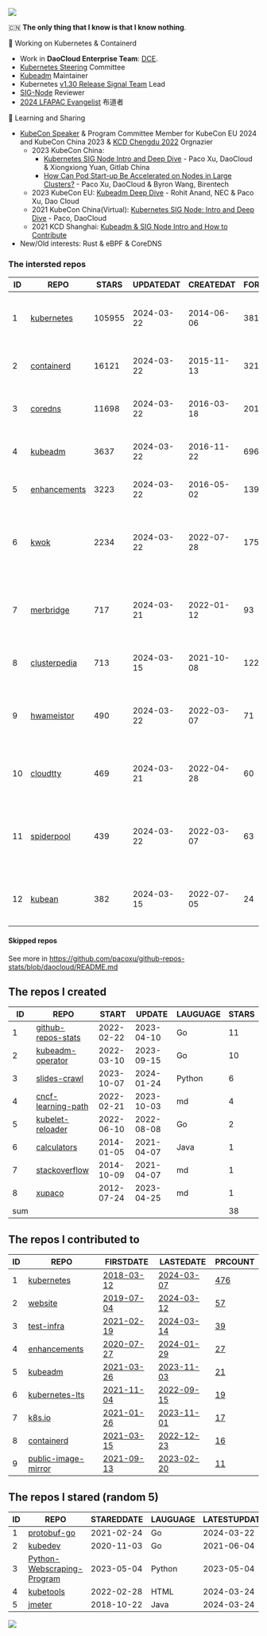 ![](https://komarev.com/ghpvc/?username=pacoxu)
 
 🇨🇳 **The only thing that I know is that I know nothing**. 
 
 🔭 Working on Kubernetes & Containerd
- Work in **DaoCloud Enterprise Team**: [DCE](https://docs.daocloud.io/).
- [Kubernetes Steering](https://github.com/kubernetes/steering) Committee
- [Kubeadm](https://github.com/kubernetes/kubeadm/) Maintainer
- Kubernetes [v1.30 Release Signal Team](https://github.com/kubernetes/sig-release/blob/master/releases/release-1.30/release-team.md) Lead
- [SIG-Node](https://github.com/kubernetes/community/blob/master/sig-node/README.md) Reviewer
- [2024 LFAPAC Evangelist](https://evangelists.linuxfoundation.cn/evangelists) 布道者
 
 🌱 Learning and Sharing

- [KubeCon Speaker](https://www.youtube.com/playlist?list=PLROmsd5kH8pBiN0Km1EepbzKoDiM5S6Ok) & Program Committee Member for KubeCon EU 2024 and KubeCon China 2023 & [KCD Chengdu 2022](https://community.cncf.io/kcd-chengdu/) Orgnazier
  - 2023 KubeCon China:
    - [Kubernetes SIG Node Intro and Deep Dive](https://kccncosschn2023.sched.com/event/4a2746baff6af89d668edc2eabbcf906) - Paco Xu, DaoCloud & Xiongxiong Yuan, Gitlab China
    - [How Can Pod Start-up Be Accelerated on Nodes in Large Clusters?](https://sched.co/1PTFR)  - Paco Xu, DaoCloud & Byron Wang, Birentech
  - 2023 KubeCon EU: [Kubeadm Deep Dive](https://kccnceu2023.sched.com/event/1Iki0/kubeadm-deep-dive-rohit-anand-nec-paco-xu-dao-cloud) - Rohit Anand, NEC & Paco Xu, Dao Cloud
  - 2021 KubeCon China(Virtual): [Kubernetes SIG Node: Intro and Deep Dive](https://kccncosschn21.sched.com/event/pccE/kubernetes-sig-nodedaeptao-ye-ge-kubernetes-sig-node-intro-and-deep-dive-paco-daocloud) - Paco, DaoCloud
  - 2021 KCD Shanghai: [Kubeadm & SIG Node Intro and How to Contribute](https://github.com/cncf/presentations/tree/main/chinese/kcd-shanghai)
- New/Old interests:  Rust & eBPF & CoreDNS

<!--START_SECTION:github_repos-->
### The intersted repos
| ID |                              REPO                               | STARS  | UPDATEDAT  | CREATEDAT  | FORKSCOUNT |                                         DESCRIPTIONS                                          |
|----|-----------------------------------------------------------------|--------|------------|------------|------------|-----------------------------------------------------------------------------------------------|
|  1 | [kubernetes](https://github.com/kubernetes/kubernetes)          | 105955 | 2024-03-22 | 2014-06-06 |      38169 | Production-Grade Container Scheduling and Management                                          |
|  2 | [containerd](https://github.com/containerd/containerd)          |  16121 | 2024-03-22 | 2015-11-13 |       3218 | An open and reliable container runtime                                                        |
|  3 | [coredns](https://github.com/coredns/coredns)                   |  11698 | 2024-03-22 | 2016-03-18 |       2011 | CoreDNS is a DNS server that chains plugins                                                   |
|  4 | [kubeadm](https://github.com/kubernetes/kubeadm)                |   3637 | 2024-03-22 | 2016-11-22 |        696 | Aggregator for issues filed against kubeadm                                                   |
|  5 | [enhancements](https://github.com/kubernetes/enhancements)      |   3223 | 2024-03-22 | 2016-05-02 |       1397 | Enhancements tracking repo for Kubernetes                                                     |
|  6 | [kwok](https://github.com/kubernetes-sigs/kwok)                 |   2234 | 2024-03-22 | 2022-07-28 |        175 | Kubernetes WithOut Kubelet -  Simulates thousands of Nodes and Clusters.                      |
|  7 | [merbridge](https://github.com/merbridge/merbridge)             |    717 | 2024-03-21 | 2022-01-12 |         93 | Use eBPF to speed up your Service Mesh like crossing an Einstein-Rosen Bridge.                |
|  8 | [clusterpedia](https://github.com/clusterpedia-io/clusterpedia) |    713 | 2024-03-15 | 2021-10-08 |        122 | The Encyclopedia of Kubernetes clusters                                                       |
|  9 | [hwameistor](https://github.com/hwameistor/hwameistor)          |    490 | 2024-03-22 | 2022-03-07 |         71 | Hwameistor is an HA local storage system for cloud-native stateful workloads.                 |
| 10 | [cloudtty](https://github.com/cloudtty/cloudtty)                |    469 | 2024-03-21 | 2022-04-28 |         60 | A Friendly Kubernetes CloudShell (Web Terminal) !                                             |
| 11 | [spiderpool](https://github.com/spidernet-io/spiderpool)        |    439 | 2024-03-22 | 2022-03-07 |         63 | Underlay and RDMA network solution of the Kubernetes, for bare metal, VM and any public cloud |
| 12 | [kubean](https://github.com/kubean-io/kubean)                   |    382 | 2024-03-15 | 2022-07-05 |         24 |  :seedling: Kubernetes lifecycle management operator based on kubespray.                      |



#### Skipped repos
<!--END_SECTION:github_repos-->
See more in https://github.com/pacoxu/github-repos-stats/blob/daocloud/README.md


<!--START_SECTION:my_github-->
## The repos I created
| ID  |                                REPO                                |   START    |   UPDATE   | LAUGUAGE | STARS |
|-----|--------------------------------------------------------------------|------------|------------|----------|-------|
|   1 | [github-repos-stats](https://github.com/pacoxu/github-repos-stats) | 2022-02-22 | 2023-04-10 | Go       |    11 |
|   2 | [kubeadm-operator](https://github.com/pacoxu/kubeadm-operator)     | 2022-03-10 | 2023-09-15 | Go       |    10 |
|   3 | [slides-crawl](https://github.com/pacoxu/slides-crawl)             | 2023-10-07 | 2024-01-24 | Python   |     6 |
|   4 | [cncf-learning-path](https://github.com/pacoxu/cncf-learning-path) | 2022-02-21 | 2023-10-03 | md       |     4 |
|   5 | [kubelet-reloader](https://github.com/pacoxu/kubelet-reloader)     | 2022-06-10 | 2022-08-08 | Go       |     2 |
|   6 | [calculators](https://github.com/pacoxu/calculators)               | 2014-01-05 | 2021-04-07 | Java     |     1 |
|   7 | [stackoverflow](https://github.com/pacoxu/stackoverflow)           | 2014-10-09 | 2021-04-07 | md       |     1 |
|   8 | [xupaco](https://github.com/pacoxu/xupaco)                         | 2012-07-24 | 2023-04-25 | md       |     1 |
| sum |                                                                    |            |            |          |    38 |

## The repos I contributed to
| ID |                                  REPO                                  |                               FIRSTDATE                               |                               LASTEDATE                                |                                        PRCOUNT                                        |
|----|------------------------------------------------------------------------|-----------------------------------------------------------------------|------------------------------------------------------------------------|---------------------------------------------------------------------------------------|
|  1 | [kubernetes](https://github.com/kubernetes/kubernetes)                 | [2018-03-12](https://github.com/kubernetes/kubernetes/pull/61040)     | [2024-03-07](https://github.com/kubernetes/kubernetes/pull/123788)     | [476](https://github.com/kubernetes/kubernetes/pulls?q=is%3Apr+author%3Apacoxu)       |
|  2 | [website](https://github.com/kubernetes/website)                       | [2019-07-04](https://github.com/kubernetes/website/pull/15285)        | [2024-03-12](https://github.com/kubernetes/website/pull/45517)         | [57](https://github.com/kubernetes/website/pulls?q=is%3Apr+author%3Apacoxu)           |
|  3 | [test-infra](https://github.com/kubernetes/test-infra)                 | [2021-02-19](https://github.com/kubernetes/test-infra/pull/20909)     | [2024-03-14](https://github.com/kubernetes/test-infra/pull/32259)      | [39](https://github.com/kubernetes/test-infra/pulls?q=is%3Apr+author%3Apacoxu)        |
|  4 | [enhancements](https://github.com/kubernetes/enhancements)             | [2020-07-27](https://github.com/kubernetes/enhancements/pull/1907)    | [2024-01-29](https://github.com/kubernetes/enhancements/pull/4452)     | [27](https://github.com/kubernetes/enhancements/pulls?q=is%3Apr+author%3Apacoxu)      |
|  5 | [kubeadm](https://github.com/kubernetes/kubeadm)                       | [2021-03-26](https://github.com/kubernetes/kubeadm/pull/2421)         | [2023-11-03](https://github.com/kubernetes/kubeadm/pull/2953)          | [21](https://github.com/kubernetes/kubeadm/pulls?q=is%3Apr+author%3Apacoxu)           |
|  6 | [kubernetes-lts](https://github.com/klts-io/kubernetes-lts)            | [2021-11-04](https://github.com/klts-io/kubernetes-lts/pull/94)       | [2022-09-15](https://github.com/klts-io/kubernetes-lts/pull/174)       | [19](https://github.com/klts-io/kubernetes-lts/pulls?q=is%3Apr+author%3Apacoxu)       |
|  7 | [k8s.io](https://github.com/kubernetes/k8s.io)                         | [2021-01-26](https://github.com/kubernetes/k8s.io/pull/1577)          | [2023-11-01](https://github.com/kubernetes/k8s.io/pull/6050)           | [17](https://github.com/kubernetes/k8s.io/pulls?q=is%3Apr+author%3Apacoxu)            |
|  8 | [containerd](https://github.com/containerd/containerd)                 | [2021-03-15](https://github.com/containerd/containerd/pull/5200)      | [2022-12-23](https://github.com/containerd/containerd/pull/7863)       | [16](https://github.com/containerd/containerd/pulls?q=is%3Apr+author%3Apacoxu)        |
|  9 | [public-image-mirror](https://github.com/DaoCloud/public-image-mirror) | [2021-09-13](https://github.com/DaoCloud/public-image-mirror/pull/13) | [2023-02-20](https://github.com/DaoCloud/public-image-mirror/pull/296) | [11](https://github.com/DaoCloud/public-image-mirror/pulls?q=is%3Apr+author%3Apacoxu) |

## The repos I stared (random 5)
| ID |                                           REPO                                           | STAREDDATE | LAUGUAGE | LATESTUPDATE |
|----|------------------------------------------------------------------------------------------|------------|----------|--------------|
|  1 | [protobuf-go](https://github.com/protocolbuffers/protobuf-go)                            | 2021-02-24 | Go       | 2024-03-22   |
|  2 | [kubedev](https://github.com/zhouya0/kubedev)                                            | 2020-11-03 | Go       | 2021-06-04   |
|  3 | [Python-Webscraping-Program](https://github.com/nicholls-git/Python-Webscraping-Program) | 2023-05-04 | Python   | 2023-05-04   |
|  4 | [kubetools](https://github.com/collabnix/kubetools)                                      | 2022-02-28 | HTML     | 2024-03-24   |
|  5 | [jmeter](https://github.com/apache/jmeter)                                               | 2018-10-22 | Java     | 2024-03-24   |

<!--END_SECTION:my_github-->

<a href="https://pacoxu.wordpress.com/">
  <img align="left" src="https://github-readme-stats.vercel.app/api?username=pacoxu&show_icons=true" />
</a>


<!--  If a trivial fix such as a broken link, typo, or grammar mistake, review the entire document for other potential mistakes. Do not open multiple PRs for small fixes in the same document.
https://github.com/kubernetes/community/blob/master/contributors/guide/pull-requests.md#trivial-edits -->

